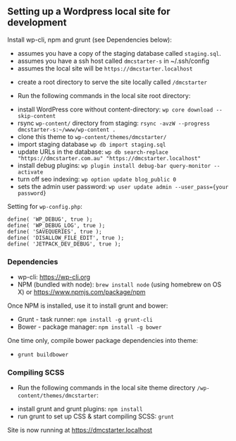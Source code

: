 ## Setting up a Wordpress local site for development

Install wp-cli, npm and grunt (see Dependencies below):

- assumes you have a copy of the staging database called `staging.sql`.
- assumes you have a ssh host called `dmcstarter-s` in ~/.ssh/config
- assumes the local site will be `https://dmcstarter.localhost`

* create a root directory to serve the site locally called `/dmcstarter`

- Run the following commands in the local site root directory:

* install WordPress core without content-directory: `wp core download --skip-content`
* rsync `wp-content/` directory from staging: `rsync -avzW --progress dmcstarter-s:~/www/wp-content .`
* clone this theme to `wp-content/themes/dmcstarter/`
* import staging database `wp db import staging.sql`
* update URLs in the database: `wp db search-replace "https://dmcstarter.com.au" "https://dmcstarter.localhost"`
* install debug plugins: `wp plugin install debug-bar query-monitor --activate`
* turn off seo indexing: `wp option update blog_public 0`
* sets the admin user password: `wp user update admin --user_pass={your password}`

Setting for `wp-config.php`:

```
define( 'WP_DEBUG', true );
define( 'WP_DEBUG_LOG', true );
define( 'SAVEQUERIES', true );
define( 'DISALLOW_FILE_EDIT', true );
define( 'JETPACK_DEV_DEBUG', true );
```

### Dependencies ###

* wp-cli: https://wp-cli.org
* NPM (bundled with node): `brew install node` (using homebrew on OS X)
or https://www.npmjs.com/package/npm

Once NPM is installed, use it to install grunt and bower:

* Grunt - task runner: `npm install -g grunt-cli`
* Bower - package manager: `npm install -g bower`

One time only, compile bower package dependencies into theme:

* `grunt buildbower`


### Compiling SCSS ###

- Run the following commands in the local site theme directory `/wp-content/themes/dmcstarter`:

* install grunt and grunt plugins: `npm install`
* run grunt to set up CSS & start compiling SCSS: `grunt`

Site is now running at https://dmcstarter.localhost
